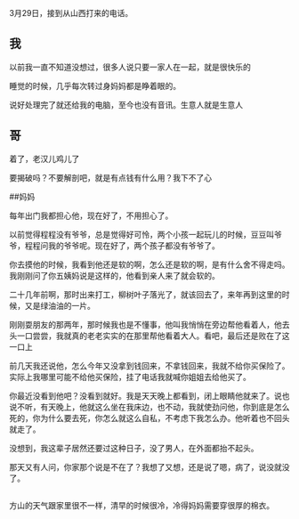 3月29日，接到从山西打来的电话。


## 我
以前我一直不知道没想过，很多人说只要一家人在一起，就是很快乐的

睡觉的时候，几乎每次转过身妈妈都是睁着眼的。

说好处理完了就还给我的电脑，至今也没有音讯。生意人就是生意人

## 哥
着了，老汉儿鸡儿了

要揭破吗？不要解剖吧，就是有点钱有什么用？我下不了心

##妈妈

每年出门我都担心他，现在好了，不用担心了。

以前觉得程程没有爷爷，总是觉得好可怜，两个小孩一起玩儿的时候，豆豆叫爷爷，程程问我的爷爷呢。现在好了，两个孩子都没有爷爷了。

你去摸他的时候，我看到他还是软的啊，怎么还是软的啊，是有什么舍不得走吗。我刚刚问了你五姨妈说是这样的，他看到亲人来了就会软的。

二十几年前啊，那时出来打工，柳树叶子落光了，就该回去了，来年再到这里的时候，又是绿油油的一片。

刚刚耍朋友的那两年，那时候我也是不懂事，他叫我悄悄在旁边帮他看着人，他去头一口尝尝，我就真的老老实实的在那里帮他看着大人。看吧，最后还是败在了这一口上

前几天我还说他，怎么今年又没拿到钱回来，不拿钱回来，我就不给你买保险了。实际上我哪里可能不给他买保险，挂了电话我就喊你姐姐去给他买了。

你最近没看到他吧？没看到就好。我是天天晚上都看到，闭上眼睛他就来了。说也说不听，有天晚上，他就这么坐在我床边，也不动，我就使劲问他，你到底是怎么死的，你为什么要去死，你怎么就这么自私，不考虑下我怎么办。他听着也不回头就走了。

没想到，我这辈子居然还要过这种日子，没了男人，在外面都抬不起头。

那天又有人问，你家那个说是不在了？我想了又想，还是说了嗯，病了，说没就没了。

##
方山的天气跟家里很不一样，清早的时候很冷，冷得妈妈需要穿很厚的棉衣。

##


